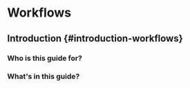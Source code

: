 # Workflows

## Introduction {#introduction-workflows}

### Who is this guide for?

### What's in this guide?
